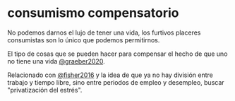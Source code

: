# consumismo compensatorio

No podemos darnos el lujo de tener una vida, los furtivos placeres consumistas son lo único que podemos permitirnos.

El tipo de cosas que se pueden hacer para compensar el hecho de que uno no tiene una vida [@graeber2020](@graeber2020.md).

Relacionado con [@fisher2016](@fisher2016.md) y la idea de que ya no hay división entre trabajo y tiempo libre, sino entre periodos de empleo y desempleo, buscar "privatización del estrés".
